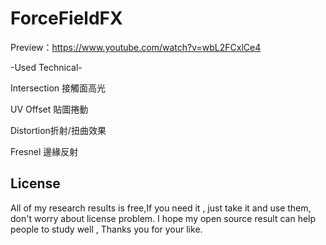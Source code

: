# ForceFieldFX

Preview：https://www.youtube.com/watch?v=wbL2FCxlCe4

-Used Technical-

  Intersection 接觸面高光
  
  UV Offset 貼圖捲動
  
  Distortion折射/扭曲效果
  
  Fresnel 邊緣反射
  
## License 
All of my research results is free,If you need it , just take it and use them, don't worry about license problem. I hope my open source result can help people to study well , Thanks you for your like.
